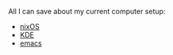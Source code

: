 All I can save about my current computer setup:

- [nixOS](https://nixos.org/)
- [KDE](https://kde.org/pt-br/plasma-desktop/)
- [emacs](https://www.gnu.org/software/emacs/)
